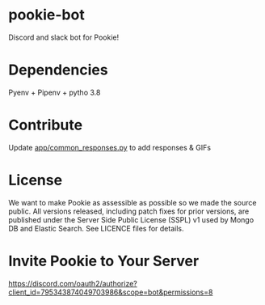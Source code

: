 # pookie-bot
Discord and slack bot for Pookie!

# Dependencies
Pyenv  + Pipenv  + pytho 3.8

# Contribute
Update [app/common_responses.py](app/common_responses.py) to add responses & GIFs

# License

We want to make Pookie as assessible as possible so we made the source public.
All versions released, including patch fixes for prior versions, are published
under the Server Side Public License (SSPL) v1 used by Mongo DB and Elastic Search. See LICENCE files for details.

# Invite Pookie to Your Server
https://discord.com/oauth2/authorize?client_id=795343874049703986&scope=bot&permissions=8

